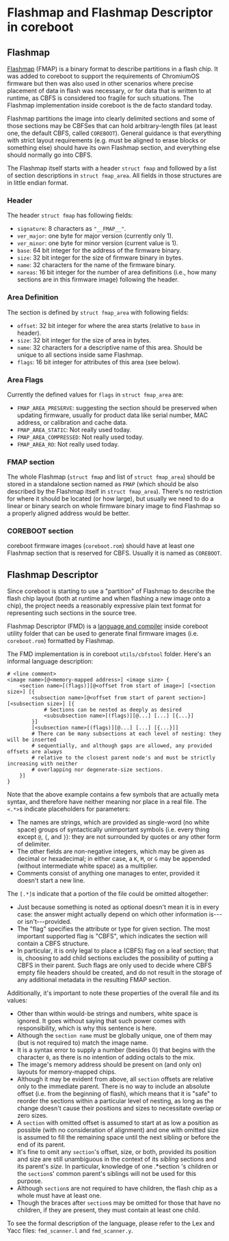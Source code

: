 # Flashmap and Flashmap Descriptor in coreboot

## Flashmap

[Flashmap](https://code.google.com/p/flashmap) (FMAP) is a binary format to
describe partitions in a flash chip. It was added to coreboot to support the
requirements of ChromiumOS firmware but then was also used in other scenarios
where precise placement of data in flash was necessary, or for data that is
written to at runtime, as CBFS is considered too fragile for such situations.
The Flashmap implementation inside coreboot is the de facto standard today.

Flashmap partitions the image into clearly delimited sections and some of those
sections may be CBFSes that can hold arbitrary-length files (at least one, the
default CBFS, called `COREBOOT`). General guidance is that everything with
strict layout requirements (e.g. must be aligned to erase blocks or
something else) should have its own Flashmap section, and everything else should
normally go into CBFS.

The Flashmap itself starts with a header `struct fmap` and followed by a list of
section descriptions in `struct fmap_area`. All fields in those structures are
in little endian format.

### Header
The header `struct fmap` has following fields:
* `signature`: 8 characters as `"__FMAP__"`.
* `ver_major`: one byte for major version (currently only 1).
* `ver_minor`: one byte for minor version (current value is 1).
* `base`: 64 bit integer for the address of the firmware binary.
* `size`: 32 bit integer for the size of firmware binary in bytes.
* `name`: 32 characters for the name of the firmware binary.
* `nareas`: 16 bit integer for the number of area definitions (i.e., how many
  sections are in this firmware image) following the header.

### Area Definition
The section is defined by `struct fmap_area` with following fields:
* `offset`: 32 bit integer for where the area starts (relative to `base` in
  header).
* `size`: 32 bit integer for the size of area in bytes.
* `name`: 32 characters for a descriptive name of this area. Should be unique to
  all sections inside same Flashmap.
* `flags`: 16 bit integer for attributes of this area (see below).

### Area Flags
Currently the defined values for `flags` in `struct fmap_area` are:
* `FMAP_AREA_PRESERVE`: suggesting the section should be preserved when
  updating firmware, usually for product data like serial number, MAC address,
  or calibration and cache data.
* `FMAP_AREA_STATIC`: Not really used today.
* `FMAP_AREA_COMPRESSED`: Not really used today.
* `FMAP_AREA_RO`: Not really used today.

### FMAP section
The whole Flashmap (`struct fmap` and list of `struct fmap_area`) should be
stored in a standalone section named as `FMAP` (which should be also described
by the Flashmap itself in `struct fmap_area`). There's no restriction for where
it should be located (or how large), but usually we need to do a linear or
binary search on whole firmware binary image to find Flashmap so a properly
aligned address would be better.

### COREBOOT section
coreboot firmware images (`coreboot.rom`) should have at least one Flashmap
section that is reserved for CBFS. Usually it is named as `COREBOOT`.

## Flashmap Descriptor

Since coreboot is starting to use a "partition" of Flashmap to describe the
flash chip layout (both at runtime and when flashing a new image onto a
chip), the project needs a reasonably expressive plain text format for
representing such sections in the source tree.

Flashmap Descriptor (FMD) is a [language and
compiler](https://chromium-review.googlesource.com/#/c/255031) inside coreboot
utility folder that can be used to generate final firmware images (i.e.
`coreboot.rom`) formatted by Flashmap.

The FMD implementation is in coreboot `utils/cbfstool` folder. Here's an
informal language description:

```
# <line comment>
<image name>[@<memory-mapped address>] <image size> {
    <section name>[(flags)][@<offset from start of image>] [<section size>] [{
        <subsection name>[@<offset from start of parent section>] [<subsection size>] [{
            # Sections can be nested as deeply as desired
            <subsubsection name>[(flags)][@...] [...] [{...}]
        }]
        [<subsection name>[(flags)][@...] [...] [{...}]]
        # There can be many subsections at each level of nesting: they will be inserted
        # sequentially, and although gaps are allowed, any provided offsets are always
        # relative to the closest parent node's and must be strictly increasing with neither
        # overlapping nor degenerate-size sections.
    }]
}
```

Note that the above example contains a few symbols that are actually meta
syntax, and therefore have neither meaning nor place in a real file. The `<.*>`s
indicate placeholders for parameters:

* The names are strings, which are provided as single-word (no white space)
  groups of syntactically unimportant symbols (i.e. every thing except `@`, `{`,
  and `}`): they are not surrounded by quotes or any other form of delimiter.
* The other fields are non-negative integers, which may be given as decimal or
  hexadecimal; in either case, a `K`, `M`, or `G` may be appended (without
  intermediate white space) as a multiplier.
* Comments consist of anything one manages to enter, provided it doesn't start a
  new line.

The `[.*]`s indicate that a portion of the file could be omitted altogether:

* Just because something is noted as optional doesn't mean it is in every case:
  the answer might actually depend on which other information is---or
  isn't---provided.
* The "flag" specifies the attribute or type for given section. The most
  important supported flag is "CBFS", which indicates the section will contain
  a CBFS structure.
* In particular, it is only legal to place a (CBFS) flag on a leaf section; that
  is, choosing to add child sections excludes the possibility of putting a CBFS
  in their parent. Such flags are only used to decide where CBFS empty file
  headers should be created, and do not result in the storage of any additional
  metadata in the resulting FMAP section.

Additionally, it's important to note these properties of the overall file and
its values:

* Other than within would-be strings and numbers, white space is ignored. It
  goes without saying that such power comes with responsibility, which is why
  this sentence is here.
* Although the `section name` must be globally unique, one of them may (but is
  not required to) match the image name.
* It is a syntax error to supply a number (besides 0) that begins with the
  character `0`, as there is no intention of adding octals to the mix.
* The image's memory address should be present on (and only on) layouts for
  memory-mapped chips.
* Although it may be evident from above, all `section` offsets are relative only
  to the immediate parent. There is no way to include an absolute offset (i.e.
  from the beginning of flash), which means that it is "safe" to reorder the
  sections within a particular level of nesting, as long as the change doesn't
  cause their positions and sizes to necessitate overlap or zero sizes.
* A `section` with omitted offset is assumed to start at as low a position as
  possible (with no consideration of alignment) and one with omitted size is
  assumed to fill the remaining space until the next sibling or before the end
  of its parent.
* It's fine to omit any `section`'s offset, size, or both, provided its position
  and size are still unambiguous in the context of its *sibling* sections and
  its parent's *size*. In particular, knowledge of one .*section 's children or
  the `section`s' common parent's siblings will not be used for this purpose.
* Although `section`s are not required to have children, the flash chip as a
  whole must have at least one.
* Though the braces after `section`s may be omitted for those that have no
  children, if they are present, they must contain at least one child.

To see the formal description of the language, please refer to the Lex and Yacc
files: `fmd_scanner.l` and `fmd_scanner.y`.
